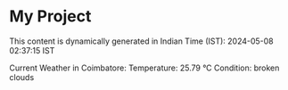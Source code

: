 # My Project

This content is dynamically generated in Indian Time (IST): 2024-05-08 02:37:15 IST


Current Weather in Coimbatore:
Temperature: 25.79 °C
Condition: broken clouds
